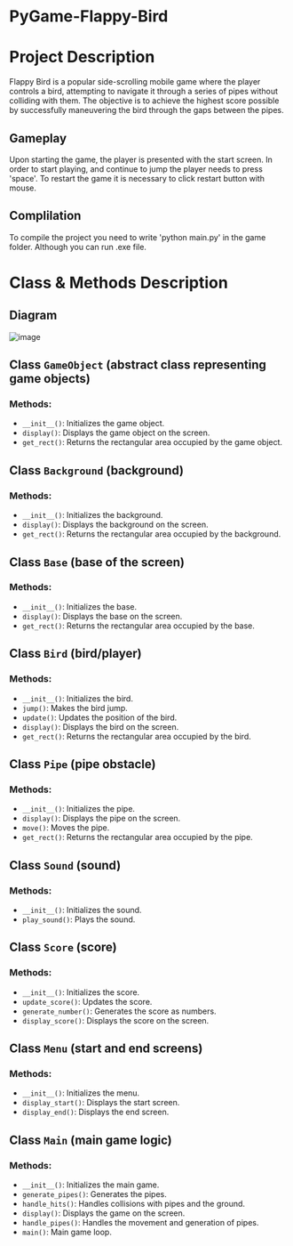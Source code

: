 # PyGame-Flappy-Bird
# Project Description
Flappy Bird is a popular side-scrolling mobile game where the player controls a bird, attempting to navigate it through a series of pipes without colliding with them. The objective is to achieve the highest score possible by successfully maneuvering the bird through the gaps between the pipes.

## Gameplay
Upon starting the game, the player is presented with the start screen. In order to start playing, and continue to jump the player needs to press 'space'. To restart the game
it is necessary to click restart button with mouse.

## Complilation
To compile the project you need to write 'python main.py' in the game folder. Although you can run .exe file.

# Class & Methods Description
## Diagram
![image](https://github.com/8molik/PyGame-Flappy-Bird/assets/74592649/4f6df7ed-6978-404d-8bd1-f02b26e0dcfa)
## Class `GameObject` (abstract class representing game objects)
### Methods:
- `__init__()`: Initializes the game object.
- `display()`: Displays the game object on the screen.
- `get_rect()`: Returns the rectangular area occupied by the game object.

## Class `Background` (background)
### Methods:
- `__init__()`: Initializes the background.
- `display()`: Displays the background on the screen.
- `get_rect()`: Returns the rectangular area occupied by the background.

## Class `Base` (base of the screen)
### Methods:
- `__init__()`: Initializes the base.
- `display()`: Displays the base on the screen.
- `get_rect()`: Returns the rectangular area occupied by the base.

## Class `Bird` (bird/player)
### Methods:
- `__init__()`: Initializes the bird.
- `jump()`: Makes the bird jump.
- `update()`: Updates the position of the bird.
- `display()`: Displays the bird on the screen.
- `get_rect()`: Returns the rectangular area occupied by the bird.

## Class `Pipe` (pipe obstacle)
### Methods:
- `__init__()`: Initializes the pipe.
- `display()`: Displays the pipe on the screen.
- `move()`: Moves the pipe.
- `get_rect()`: Returns the rectangular area occupied by the pipe.

## Class `Sound` (sound)
### Methods:
- `__init__()`: Initializes the sound.
- `play_sound()`: Plays the sound.

## Class `Score` (score)
### Methods:
- `__init__()`: Initializes the score.
- `update_score()`: Updates the score.
- `generate_number()`: Generates the score as numbers.
- `display_score()`: Displays the score on the screen.

## Class `Menu` (start and end screens)
### Methods:
- `__init__()`: Initializes the menu.
- `display_start()`: Displays the start screen.
- `display_end()`: Displays the end screen.

## Class `Main` (main game logic)
### Methods:
- `__init__()`: Initializes the main game.
- `generate_pipes()`: Generates the pipes.
- `handle_hits()`: Handles collisions with pipes and the ground.
- `display()`: Displays the game on the screen.
- `handle_pipes()`: Handles the movement and generation of pipes.
- `main()`: Main game loop.
